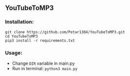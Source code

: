 ## YouTubeToMP3

### Installation:
```
git clone https://github.com/Petar1304/YouTubeToMP3.git
cd YouTubeToMP3
pip3 install -r requirements.txt
```

### Usage:
- Change `DIR` variable in main.py
- Run in terminal: `python3 main.py`

